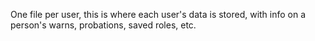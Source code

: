 One file per user, this is where each user's data is stored, with info on a person's warns, probations, saved roles, etc.
